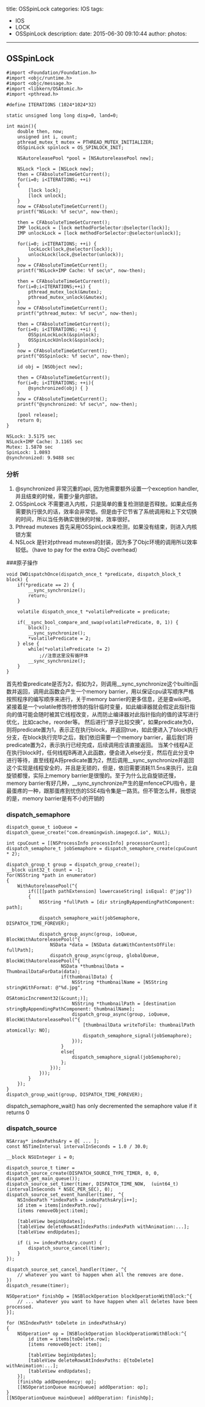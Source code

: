 title: OSSpinLock
categories: IOS
tags:
  - IOS 
  - LOCK
  - OSSpinLock
description:
date: 2015-06-30 09:10:44
author:
photos:
---
## OSSpinLock
```
#import <Foundation/Foundation.h>
#import <objc/runtime.h>
#import <objc/message.h>
#import <libkern/OSAtomic.h>
#import <pthread.h>

#define ITERATIONS (1024*1024*32)

static unsigned long long disp=0, land=0;

int main(){
    double then, now;
    unsigned int i, count;
    pthread_mutex_t mutex = PTHREAD_MUTEX_INITIALIZER;
    OSSpinLock spinlock = OS_SPINLOCK_INIT;

    NSAutoreleasePool *pool = [NSAutoreleasePool new];

    NSLock *lock = [NSLock new];
    then = CFAbsoluteTimeGetCurrent();
    for(i=0; i<ITERATIONS; ++i)
    {
        [lock lock];
        [lock unlock];
    }
    now = CFAbsoluteTimeGetCurrent();
    printf("NSLock: %f sec\n", now-then);    

    then = CFAbsoluteTimeGetCurrent();
    IMP lockLock = [lock methodForSelector:@selector(lock)];
    IMP unlockLock = [lock methodForSelector:@selector(unlock)];
    
    for(i=0; i<ITERATIONS; ++i) {
        lockLock(lock,@selector(lock));
        unlockLock(lock,@selector(unlock));
    }
    now = CFAbsoluteTimeGetCurrent();
    printf("NSLock+IMP Cache: %f sec\n", now-then);    

    then = CFAbsoluteTimeGetCurrent();
    for(i=0;i<ITERATIONS;++i) {
        pthread_mutex_lock(&mutex);
        pthread_mutex_unlock(&mutex);
    }
    now = CFAbsoluteTimeGetCurrent();
    printf("pthread_mutex: %f sec\n", now-then);

    then = CFAbsoluteTimeGetCurrent();
    for(i=0; i<ITERATIONS; ++i) {
        OSSpinLockLock(&spinlock);
        OSSpinLockUnlock(&spinlock);
    }
    now = CFAbsoluteTimeGetCurrent();
    printf("OSSpinlock: %f sec\n", now-then);

    id obj = [NSObject new];

    then = CFAbsoluteTimeGetCurrent();
    for(i=0; i<ITERATIONS; ++i){
        @synchronized(obj) { }
    }
    now = CFAbsoluteTimeGetCurrent();
    printf("@synchronized: %f sec\n", now-then);

    [pool release];
    return 0;
}
```

<!-- more -->

```
NSLock: 3.5175 sec
NSLock+IMP Cache: 3.1165 sec
Mutex: 1.5870 sec
SpinLock: 1.0893
@synchronized: 9.9488 sec
```

### 分析
1. @synchronized 非常沉重的api, 因为他需要额外设置一个exception handler, 并且结束的时候，需要少量内部锁。
2. OSSpinLock 不需要进入内核，只是简单的重复检测锁是否释放。如果此任务需要执行很久的话，效率会非常低。但是由于它节省了系统调用和上下文切换的时间，所以当任务确实很快的时候，效率很好。
3. Pthread mutexes 首先采用OSSpinLock来检测，如果没有结束，则进入内核锁方案
4. NSLock 是针对pthread mutexes的封装，因为多了Objc环境的调用所以效率较低。（have to pay for the extra ObjC overhead）

###原子操作
```
void DWDispatchOnce(dispatch_once_t *predicate, dispatch_block_t block) {
    if(*predicate == 2) {
        __sync_synchronize();
        return;
    }
 
    volatile dispatch_once_t *volatilePredicate = predicate;
 
    if(__sync_bool_compare_and_swap(volatilePredicate, 0, 1)) {
        block();
        __sync_synchronize();
        *volatilePredicate = 2;
    } else {
        while(*volatilePredicate != 2)
            ;//注意这里没有循环体
        __sync_synchronize();
    }
}
```
首先检查predicate是否为2，假如为2，则调用__sync_synchronize这个builtin函数并返回，调用此函数会产生一个memory barrier，用以保证cpu读写顺序严格按照程序的编写顺序来进行，关于memory barrier的更多信息，还是查wiki吧。
紧接着是一个volatile修饰符修饰的指针临时变量，如此编译器就会假定此指针指向的值可能会随时被其它线程改变，从而防止编译器对此指针指向的值的读写进行优化，比如cache，reorder等。
然后进行“原子比较交换”，如果predicate为0，则将predicate置为1，表示正在执行block，并返回true，如此便进入了block执行分支，在block执行完毕之后，我们依旧需要一个memory barrier，最后我们将predicate置为2，表示执行已经完成，后续调用应该直接返回。
当某个线程A正在执行block时，任何线程B再进入此函数，便会进入else分支，然后在此分支中进行等待，直至线程A将predicate置为2，然后调用__sync_synchronize并返回
这个实现是线程安全的，并且是无锁的，但是，依旧需要消耗11.5ns来执行，比自旋锁都慢，实际上memory barrier是很慢的。至于为什么比自旋锁还慢，memory barrier有好几种，__sync_synchronize产生的是mfenceCPU指令，是最蛋疼的一种，跟那蛋疼到忧伤的SSE4指令集是一路货。但不管怎么样，我想说的是，memory barrier是有不小的开销的

### dispatch_semaphore

```
dispatch_queue_t ioQueue = dispatch_queue_create("com.dreamingwish.imagegcd.io", NULL);
 
int cpuCount = [[NSProcessInfo processInfo] processorCount];
dispatch_semaphore_t jobSemaphore = dispatch_semaphore_create(cpuCount * 2);
 
dispatch_group_t group = dispatch_group_create();
__block uint32_t count = -1;
for(NSString *path in enumerator)
{
    WithAutoreleasePool(^{
        if([[[path pathExtension] lowercaseString] isEqual: @"jpg"])
        {
            NSString *fullPath = [dir stringByAppendingPathComponent: path];
             
            dispatch_semaphore_wait(jobSemaphore, DISPATCH_TIME_FOREVER);
         
            dispatch_group_async(group, ioQueue, BlockWithAutoreleasePool(^{
                NSData *data = [NSData dataWithContentsOfFile: fullPath];
                dispatch_group_async(group, globalQueue, BlockWithAutoreleasePool(^{
                    NSData *thumbnailData = ThumbnailDataForData(data);
                    if(thumbnailData) {
                        NSString *thumbnailName = [NSString stringWithFormat: @"%d.jpg",
                                                   OSAtomicIncrement32(&count;)];
                        NSString *thumbnailPath = [destination stringByAppendingPathComponent: thumbnailName];
                        dispatch_group_async(group, ioQueue, BlockWithAutoreleasePool(^{
                            [thumbnailData writeToFile: thumbnailPath atomically: NO];
                            dispatch_semaphore_signal(jobSemaphore);
                        }));
                    }
                    else{
                        dispatch_semaphore_signal(jobSemaphore);
                    };
                }));
            }));
        }
    });
}
dispatch_group_wait(group, DISPATCH_TIME_FOREVER);
```

dispatch_semaphore_wait() has only decremented the semaphore value if it returns 0


### dispatch_source
```
NSArray* indexPathsAry = @[ ... ];
const NSTimeInterval intervalInSeconds = 1.0 / 30.0;

__block NSUInteger i = 0;

dispatch_source_t timer = dispatch_source_create(DISPATCH_SOURCE_TYPE_TIMER, 0, 0, dispatch_get_main_queue());
dispatch_source_set_timer(timer, DISPATCH_TIME_NOW,  (uint64_t)(intervalInSeconds * NSEC_PER_SEC), 0);
dispatch_source_set_event_handler(timer, ^{
    NSIndexPath *indexPath = indexPathsAry[i++];
    id item = items[indexPath.row];
    [items removeObject:item];

    [tableView beginUpdates];
    [tableView deleteRowsAtIndexPaths:indexPath withAnimation:...];
    [tableView endUpdates];

    if (i >= indexPathsAry.count) {
        dispatch_source_cancel(timer);
    }
});

dispatch_source_set_cancel_handler(timer, ^{
    // whatever you want to happen when all the removes are done.
})
dispatch_resume(timer);

```

```
NSOperation* finishOp = [NSBlockOperation blockOperationWithBlock:^{
    // ... whatever you want to have happen when all deletes have been processed.
}];

for (NSIndexPath* toDelete in indexPathsAry)
{
    NSOperation* op = [NSBlockOperation blockOperationWithBlock:^{
        id item = items[toDelete.row];
        [items removeObject: item];

        [tableView beginUpdates];
        [tableView deleteRowsAtIndexPaths: @[toDelete] withAnimation:...];
        [tableView endUpdates];
    }];
    [finishOp addDependency: op];
    [[NSOperationQueue mainQueue] addOperation: op];
}
[[NSOperationQueue mainQueue] addOperation: finishOp];
```

